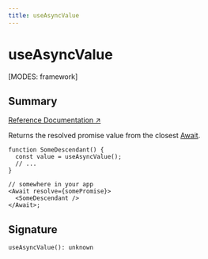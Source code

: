 ```yaml
---
title: useAsyncValue
---
```


# useAsyncValue

[MODES: framework]

## Summary

[Reference Documentation ↗](https://api.reactrouter.com/v7/functions/react_router.useAsyncValue.html)

Returns the resolved promise value from the closest [Await](../components/Await).

```tsx
function SomeDescendant() {
  const value = useAsyncValue();
  // ...
}

// somewhere in your app
<Await resolve={somePromise}>
  <SomeDescendant />
</Await>;
```

## Signature

```tsx
useAsyncValue(): unknown
```
